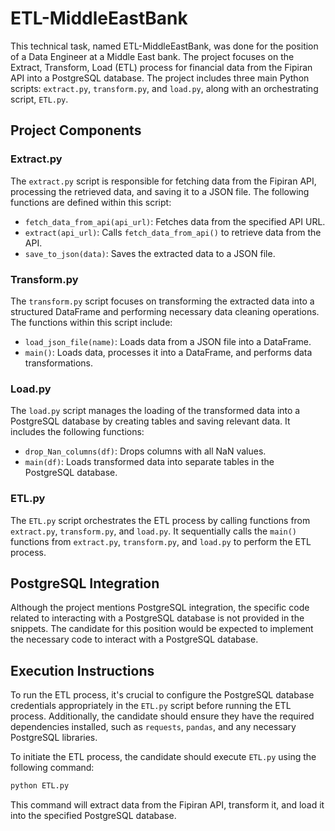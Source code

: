 
# ETL-MiddleEastBank

This technical task, named ETL-MiddleEastBank, was done for the position of a Data Engineer at a Middle East bank. The project focuses on the Extract, Transform, Load (ETL) process for financial data from the Fipiran API into a PostgreSQL database. The project includes three main Python scripts: `extract.py`, `transform.py`, and `load.py`, along with an orchestrating script, `ETL.py`.

## Project Components

### Extract.py
The `extract.py` script is responsible for fetching data from the Fipiran API, processing the retrieved data, and saving it to a JSON file. The following functions are defined within this script:

- `fetch_data_from_api(api_url)`: Fetches data from the specified API URL.
- `extract(api_url)`: Calls `fetch_data_from_api()` to retrieve data from the API.
- `save_to_json(data)`: Saves the extracted data to a JSON file.

### Transform.py
The `transform.py` script focuses on transforming the extracted data into a structured DataFrame and performing necessary data cleaning operations. The functions within this script include:

- `load_json_file(name)`: Loads data from a JSON file into a DataFrame.
- `main()`: Loads data, processes it into a DataFrame, and performs data transformations.

### Load.py
The `load.py` script manages the loading of the transformed data into a PostgreSQL database by creating tables and saving relevant data. It includes the following functions:

- `drop_Nan_columns(df)`: Drops columns with all NaN values.
- `main(df)`: Loads transformed data into separate tables in the PostgreSQL database.

### ETL.py
The `ETL.py` script orchestrates the ETL process by calling functions from `extract.py`, `transform.py`, and `load.py`. It sequentially calls the `main()` functions from `extract.py`, `transform.py`, and `load.py` to perform the ETL process.

## PostgreSQL Integration
Although the project mentions PostgreSQL integration, the specific code related to interacting with a PostgreSQL database is not provided in the snippets. The candidate for this position would be expected to implement the necessary code to interact with a PostgreSQL database.

## Execution Instructions
To run the ETL process, it's crucial to configure the PostgreSQL database credentials appropriately in the `ETL.py` script before running the ETL process. Additionally, the candidate should ensure they have the required dependencies installed, such as `requests`, `pandas`, and any necessary PostgreSQL libraries.

To initiate the ETL process, the candidate should execute `ETL.py` using the following command:

```bash
python ETL.py
```

This command will extract data from the Fipiran API, transform it, and load it into the specified PostgreSQL database.
